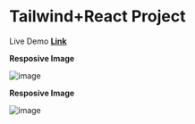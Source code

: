 <h1>Tailwind+React Project</h1>  

Live Demo **[Link](https://hilarious-meerkat-d56c32.netlify.app/)**


<strong>Resposive Image</strong>

![image](https://github.com/pyadav40/Landing_Page/assets/109465963/1d08a352-36d3-4ef5-9294-b9de55e609be)

<strong>Resposive Image</strong>

![image](https://github.com/pyadav40/Landing_Page/assets/109465963/3149e75a-1d4c-4c77-82e0-813b6e2bdfdf)


